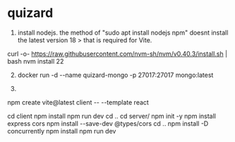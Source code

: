 # quizard

1. install nodejs. 
the method of "sudo apt install nodejs npm" doesnt install the latest version 18 > that is required for Vite.

curl -o- https://raw.githubusercontent.com/nvm-sh/nvm/v0.40.3/install.sh | bash
nvm install 22

2. docker run -d --name quizard-mongo -p 27017:27017 mongo:latest

3.

npm create vite@latest client -- --template react

cd client
npm install 
npm run dev
cd ..
cd server/
npm init -y
npm install express cors
npm install --save-dev @types/cors 
cd ..
npm install -D concurrently
npm install
npm run dev